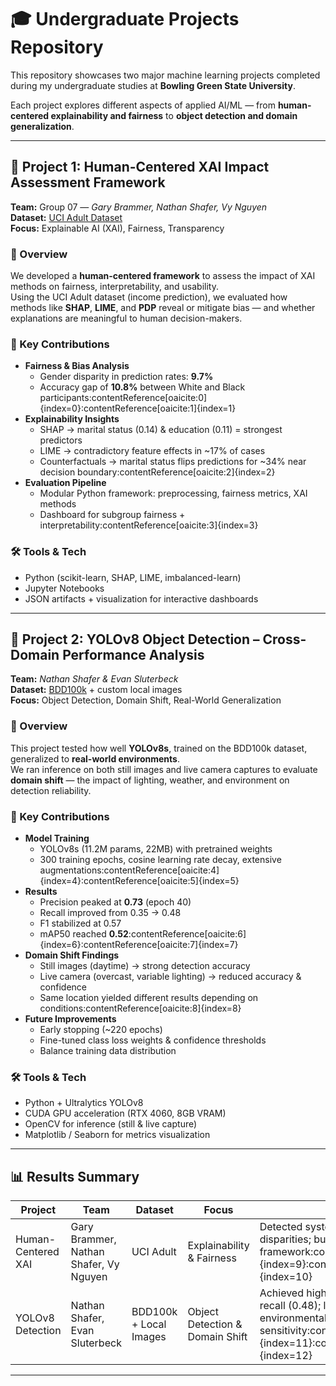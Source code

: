 # 🎓 Undergraduate Projects Repository  

This repository showcases two major machine learning projects completed during my undergraduate studies at **Bowling Green State University**.  

Each project explores different aspects of applied AI/ML — from **human-centered explainability and fairness** to **object detection and domain generalization**.  

---

## 📌 Project 1: Human-Centered XAI Impact Assessment Framework  
**Team:** Group 07 — *Gary Brammer, Nathan Shafer, Vy Nguyen*  
**Dataset:** [UCI Adult Dataset](https://archive.ics.uci.edu/ml/datasets/adult)  
**Focus:** Explainable AI (XAI), Fairness, Transparency  

### 📖 Overview  
We developed a **human-centered framework** to assess the impact of XAI methods on fairness, interpretability, and usability.  
Using the UCI Adult dataset (income prediction), we evaluated how methods like **SHAP**, **LIME**, and **PDP** reveal or mitigate bias — and whether explanations are meaningful to human decision-makers.  

### 🔑 Key Contributions  
- **Fairness & Bias Analysis**  
  - Gender disparity in prediction rates: **9.7%**  
  - Accuracy gap of **10.8%** between White and Black participants:contentReference[oaicite:0]{index=0}:contentReference[oaicite:1]{index=1}  
- **Explainability Insights**  
  - SHAP → marital status (0.14) & education (0.11) = strongest predictors  
  - LIME → contradictory feature effects in ~17% of cases  
  - Counterfactuals → marital status flips predictions for ~34% near decision boundary:contentReference[oaicite:2]{index=2}  
- **Evaluation Pipeline**  
  - Modular Python framework: preprocessing, fairness metrics, XAI methods  
  - Dashboard for subgroup fairness + interpretability:contentReference[oaicite:3]{index=3}  

### 🛠 Tools & Tech  
- Python (scikit-learn, SHAP, LIME, imbalanced-learn)  
- Jupyter Notebooks  
- JSON artifacts + visualization for interactive dashboards  

---

## 📌 Project 2: YOLOv8 Object Detection – Cross-Domain Performance Analysis  
**Team:** *Nathan Shafer & Evan Sluterbeck*  
**Dataset:** [BDD100k](https://bdd-data.berkeley.edu/) + custom local images  
**Focus:** Object Detection, Domain Shift, Real-World Generalization  

### 📖 Overview  
This project tested how well **YOLOv8s**, trained on the BDD100k dataset, generalized to **real-world environments**.  
We ran inference on both still images and live camera captures to evaluate **domain shift** — the impact of lighting, weather, and environment on detection reliability.  

### 🔑 Key Contributions  
- **Model Training**  
  - YOLOv8s (11.2M params, 22MB) with pretrained weights  
  - 300 training epochs, cosine learning rate decay, extensive augmentations:contentReference[oaicite:4]{index=4}:contentReference[oaicite:5]{index=5}  
- **Results**  
  - Precision peaked at **0.73** (epoch 40)  
  - Recall improved from 0.35 → 0.48  
  - F1 stabilized at 0.57  
  - mAP50 reached **0.52**:contentReference[oaicite:6]{index=6}:contentReference[oaicite:7]{index=7}  
- **Domain Shift Findings**  
  - Still images (daytime) → strong detection accuracy  
  - Live camera (overcast, variable lighting) → reduced accuracy & confidence  
  - Same location yielded different results depending on conditions:contentReference[oaicite:8]{index=8}  
- **Future Improvements**  
  - Early stopping (~220 epochs)  
  - Fine-tuned class loss weights & confidence thresholds  
  - Balance training data distribution  

### 🛠 Tools & Tech  
- Python + Ultralytics YOLOv8  
- CUDA GPU acceleration (RTX 4060, 8GB VRAM)  
- OpenCV for inference (still & live capture)  
- Matplotlib / Seaborn for metrics visualization  

---

## 📊 Results Summary  

| Project              | Team                               | Dataset                 | Focus                           | Key Findings |
|----------------------|------------------------------------|-------------------------|--------------------------------|--------------|
| Human-Centered XAI   | Gary Brammer, Nathan Shafer, Vy Nguyen | UCI Adult               | Explainability & Fairness       | Detected systemic gender & race disparities; built fairness-aware XAI framework:contentReference[oaicite:9]{index=9}:contentReference[oaicite:10]{index=10} |
| YOLOv8 Detection     | Nathan Shafer, Evan Sluterbeck     | BDD100k + Local Images  | Object Detection & Domain Shift | Achieved high precision (0.73) but lower recall (0.48); live testing showed strong environmental sensitivity:contentReference[oaicite:11]{index=11}:contentReference[oaicite:12]{index=12} |

---

